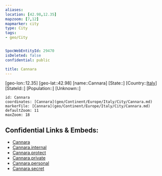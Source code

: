 ```yaml
---
aliases: 
location: [42.98,12.35]
mapzoom: [7,12] 
mapmarker: city 
type: City
tags:
- geo/City


SpocWebEntityId: 29470
isDeleted: false
confidential: public

title: Cannara
---
```

[geo-lon::12.35]
[geo-lat::42.98]
[name::Cannara]
[State::]
[Country::[Italy](geo/Continent/Europe/Italy.md)]
[StateId::]
[Population::]
[Unknown::]


```leaflet
id: Cannara
coordinates: [Cannara](geo/Continent/Europe/Italy/City/Cannara.md)
markerFile: [Cannara](geo/Continent/Europe/Italy/City/Cannara.md)
defaultZoom: 11 
maxZoom: 18
```


## Confidential Links & Embeds: 
- [Cannara](../../../../../../_public/geo/Continent/Europe/Italy/City/Cannara.md) 
- [Cannara.internal](../../../../../../_internal/geo/Continent/Europe/Italy/City/Cannara.internal.md) 
- [Cannara.protect](../../../../../../_protect/geo/Continent/Europe/Italy/City/Cannara.protect.md) 
- [Cannara.private](../../../../../../_private/geo/Continent/Europe/Italy/City/Cannara.private.md) 
- [Cannara.personal](../../../../../../_personal/geo/Continent/Europe/Italy/City/Cannara.personal.md) 
- [Cannara.secret](../../../../../../_secret/geo/Continent/Europe/Italy/City/Cannara.secret.md) 
